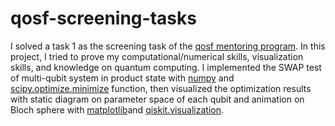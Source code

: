 # qosf-screening-tasks

I solved a task 1 as the screening task of the [qosf mentoring program](https://qosf.org/qc_mentorship/, "qosf mentorship link"). In this project, I tried to prove my computational/numerical skills, visualization skills, and knowledge on quantum computing. I implemented the SWAP test of multi-qubit system in product state with [numpy](https://numpy.org/, "numpy official page link") and [scipy.optimize.minimize](https://docs.scipy.org/doc/scipy/reference/generated/scipy.optimize.minimize.html, "scipy documentation link about optimize.minimize") function, then visualized the optimization results with static diagram on parameter space of each qubit and animation on Bloch sphere with [matplotlib](https://matplotlib.org/, "matplotlib official page link")and [qiskit.visualization](https://qiskit.org/documentation/apidoc/visualization.html, "qiskit official documentation link about qiskit.visualization library"). 
